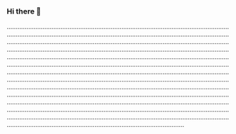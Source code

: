 ### Hi there 👋

...............................................................................................................................................................................................................................................................................................................................................................................................................................................................................................................................................................................................................................................................................................................................................................................................................................................................................................................................................................................................................................................................................................................................................................................................................................................................................................................................................................................................................................................................................................................................................................................................................................................................................................................................................................................
